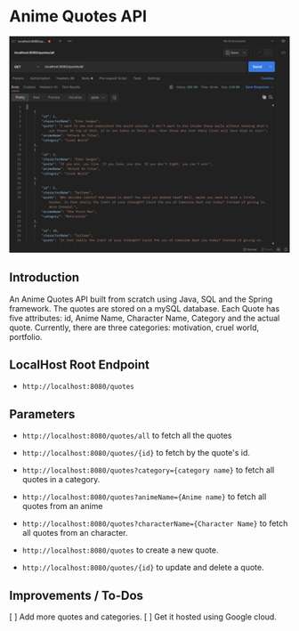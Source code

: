 # Anime Quotes API

![Anime Quotes API Project](https://github.com/iKarans/Anime-Quotes-API/blob/master/Anime-Quotes.png)

## Introduction

An Anime Quotes API built from scratch using Java, SQL and the Spring framework. The quotes are stored on a mySQL database. Each Quote has five attributes: id, Anime Name, Character Name, Category and the actual quote. Currently, there are three categories: motivation, cruel world, portfolio. 

## LocalHost Root Endpoint

* ```http://localhost:8080/quotes```

## Parameters

* ```http://localhost:8080/quotes/all``` to fetch all the quotes
* ```http://localhost:8080/quotes/{id}``` to fetch by the quote's id.
* ```http://localhost:8080/quotes?category={category name}``` to fetch all quotes in a category.
* ```http://localhost:8080/quotes?animeName={Anime name}``` to fetch all quotes from an anime
* ```http://localhost:8080/quotes?characterName={Character Name}``` to fetch all quotes from an character.

* ```http://localhost:8080/quotes``` to create a new quote.
* ```http://localhost:8080/quotes/{id}``` to update and delete a quote.

## Improvements / To-Dos
[ ] Add more quotes and categories.
[ ] Get it hosted using Google cloud.
